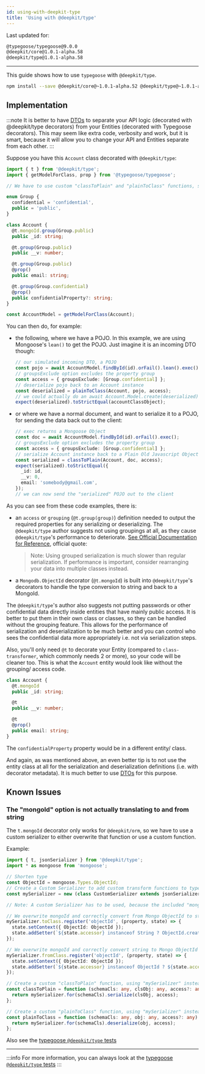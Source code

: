 ```yaml
---
id: using-with-deepkit-type
title: 'Using with @deepkit/type'
---
```


Last updated for:

```txt
@typegoose/typegoose@9.0.0
@deepkit/core@1.0.1-alpha.58
@deepkit/type@1.0.1-alpha.58
```

---

This guide shows how to use `typegoose` with `@deepkit/type`.

```bash npm2yarn
npm install --save @deepkit/core@~1.0.1-alpha.52 @deepkit/type@~1.0.1-alpha.56
```

## Implementation

:::note
It is better to have [DTOs](https://en.wikipedia.org/wiki/Data_transfer_object) to separate your API logic (decorated with @deepkit/type decorators) from your Entities (decorated with Typegoose decorators). This may seem like extra code, verbosity and work, but it is smart, because it will allow you to change your API and Entities separate from each other.
:::

Suppose you have this `Account` class decorated with `@deepkit/type`:

```ts
import { t } from '@deepkit/type';
import { getModelForClass, prop } from '@typegoose/typegoose';

// We have to use custom "classToPlain" and "plainToClass" functions, see "Known Issues" below

enum Group {
  confidential = 'confidential',
  public = 'public',
}

class Account {
  @t.mongoId.group(Group.public)
  public _id: string;

  @t.group(Group.public)
  public __v: number;

  @t.group(Group.public)
  @prop()
  public email: string;

  @t.group(Group.confidential)
  @prop()
  public confidentialProperty?: string;
}

const AccountModel = getModelForClass(Account);
```

You can then do, for example:

* the following, where we have a POJO. In this example, we are using Mongoose's `lean()` to get the POJO. Just imagine it is an incoming DTO though:

  ```ts
  // our simulated incoming DTO, a POJO
  const pojo = await AccountModel.findById(id).orFail().lean().exec();
  // groupsExclude option excludes the property group
  const access = { groupsExclude: [Group.confidential] };
  // deserialize pojo back to an Account instance
  const deserialized = plainToClass(Account, pojo, access);
  // we could actually do an await Account.Model.create(deserialized)
  expect(deserialized).toStrictEqual(accountClassObject);
  ```

* or where we have a normal document, and want to serialize it to a POJO, for sending the data back out to the client:

  ```ts
  // exec returns a Mongoose Object
  const doc = await AccountModel.findById(id).orFail().exec();
  // groupsExclude option excludes the property group
  const access = { groupsExclude: [Group.confidential] };
  // serialize Account instance back to a Plain Old Javascript Object
  const serialized = classToPlain(Account, doc, access);
  expect(serialized).toStrictEqual({
    _id: id,
    __v: 0,
    email: 'somebody@gmail.com',
  });
  // we can now send the "serialized" POJO out to the client
  ```

As you can see from these code examples, there is:

* an `access` or `grouping` (`@t.group(group)`) definition needed to output the required properties for any serializing or deserializing. The `@deepkit/type` author suggests not using groupings at all, as they cause `@deepkit/type`'s performance to deteriorate. [See Official Documentation for Reference](https://deepkit.io/documentation/type/serialization#groups), official quote:
  >  Note: Using grouped serialization is much slower than regular serialization. If performance is important, consider rearranging your data into multiple classes instead.
* a `Mongodb.ObjectId` decorator (`@t.mongoId`) is built into `@deepkit/type`'s decorators to handle the type conversion to string and back to a MongoId.

The `@deepkit/type`'s author also suggests not putting passwords or other confidential data directly inside entities that have mainly public access. It is better to put them in their own class or classes, so they can be handled without the grouping feature. This allows for the performance of serialization and deserialization to be much better and you can control who sees the confidential data more appropriately i.e. not via serialization steps.

Also, you'll only need `@t` to decorate your Entity (compared to `class-transformer`, which commonly needs 2 or more), so your code will be cleaner too. This is what the `Account` entity would look like without the grouping/ access code.

```ts
class Account {
  @t.mongoId
  public _id: string;

  @t
  public __v: number;

  @t
  @prop()
  public email: string;
}
```

The `confidentialProperty` property would be in a different entity/ class.

And again, as was mentioned above, an even better tip is to not use the entity class at all for the serialization and deserialization definitions (i.e. with decorator metadata). It is much better to use [DTOs](https://en.wikipedia.org/wiki/Data_transfer_object) for this purpose.

## Known Issues

### The "mongoId" option is not actually translating to and from string

The `t.mongoId` decorator only works for `@deepkit/orm`, so we have to use a custom serializer to either overwrite that function or use a custom function.

Example:

```ts
import { t, jsonSerializer } from '@deepkit/type';
import * as mongoose from 'mongoose';

// Shorten type
const ObjectId = mongoose.Types.ObjectId;
// Create a Custom Serializer to add custom transform functions to types
const mySerializer = new (class CustomSerializer extends jsonSerializer.fork('mySerializer') {})();

// Note: A custom Serializer has to be used, because the included "mongoId" "decorator" only works with "@deepkit/orm"

// We overwrite mongoId and correctly convert from Mongo ObjectId to string when deserializing
mySerializer.toClass.register('objectId', (property, state) => {
  state.setContext({ ObjectId: ObjectId });
  state.addSetter(`${state.accessor} instanceof String ? ObjectId.createFromHexString(${state.accessor}) : ${state.accessor}`);
});

// We overwrite mongoId and correctly convert string to Mongo ObjectId when serializing
mySerializer.fromClass.register('objectId', (property, state) => {
  state.setContext({ ObjectId: ObjectId });
  state.addSetter(`${state.accessor} instanceof ObjectId ? ${state.accessor}.toHexString() : ${state.accessor}`);
});

// Create a custom "classToPlain" function, using "mySerializer" instead of the function provided by "@deepkit/type"
const classToPlain = function (schemaCls: any, clsObj: any, access?: any) {
  return mySerializer.for(schemaCls).serialize(clsObj, access);
};

// Create a custom "plainToClass" function, using "mySerializer" instead of the function provided by "@deepkit/type"
const plainToClass = function (schemaCls: any, obj: any, access?: any) {
  return mySerializer.for(schemaCls).deserialize(obj, access);
};
```

Also see the [typegoose `@deepkit/type` tests](https://github.com/typegoose/typegoose/blob/master/test/tests/deepkitType.test.ts)

---

:::info
For more information, you can always look at the [typegoose `@deepkit/type` tests](https://github.com/typegoose/typegoose/blob/master/test/tests/deepkitType.test.ts)
:::
